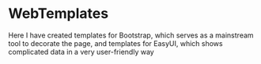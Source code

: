 # WebTemplates
Here I have created templates for Bootstrap, which serves as a mainstream tool to decorate the page, 
and templates for EasyUI, which shows complicated data in a very user-friendly way
